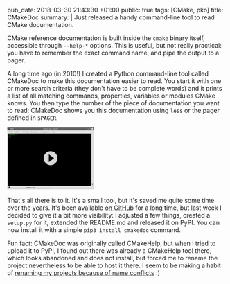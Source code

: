 pub_date: 2018-03-30 21:43:30 +01:00
public: true
tags: [CMake, pko]
title: CMakeDoc
summary: |
    Just released a handy command-line tool to read CMake documentation.

CMake reference documentation is built inside the `cmake` binary itself, accessible through `--help-*` options. This is useful, but not really practical: you have to remember the exact command name, and pipe the output to a pager.

A long time ago (in 2010!) I created a Python command-line tool called CMakeDoc to make this documentation easier to read. You start it with one or more search criteria (they don't have to be complete words) and it prints a list of all matching commands, properties, variables or modules CMake knows. You then type the number of the piece of documentation you want to read: CMakeDoc shows you this documentation using `less` or the pager defined in `$PAGER`.

[![CMakeDoc demonstration](thumb_demo.png)](demo.gif)

That's all there is to it. It's a small tool, but it's saved me quite some time over the years. It's been available [on GitHub](https://github.com/agateau/cmakedoc) for a long time, but last week I decided to give it a bit more visibility: I adjusted a few things, created a `setup.py` for it, extended the README.md and released it on PyPI.  You can now install it with a simple `pip3 install cmakedoc` command. 

Fun fact: CMakeDoc was originally called CMakeHelp, but when I tried to upload it to PyPI, I found out there was already a CMakeHelp tool there, which looks abandoned and does not install, but forced me to rename the project nevertheless to be able to host it there. I seem to be making a habit of [renaming my projects because of name conflicts][rename] :)

[rename]: ../pixelwheels-0-6-0
